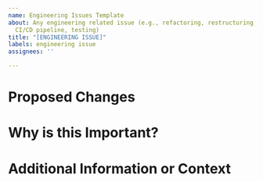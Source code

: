 ```yaml
---
name: Engineering Issues Template
about: Any engineering related issue (e.g., refactoring, restructuring, architecture,
  CI/CD pipeline, testing)
title: "[ENGINEERING ISSUE]"
labels: engineering issue
assignees: ''

---
```


# Proposed Changes


# Why is this Important?


# Additional Information or Context
